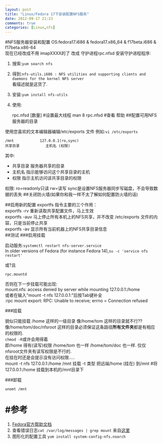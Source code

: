 ```yaml
---
layout: post
title: "Linux/Fedora 17下安装配置NFS服务"
date: 2012-09-17 21:23
comments: true
categories: [Linux,nfs]
---
```



#NFS服务器安装和配置
OS:fedora17.i686 & fedora17.x86_64 & f17beta.i686 & f17beta.x86-64   
现在已经改成不用 imapXXXX的了
改成 守护进程rpc.nfsd
安装守护进程程序:  

1. 搜索:`yum search nfs`    
2. 得到:`nfs-utils.i686 : NFS utilities and supporting clients and daemons for the kernel NFS server`  
	看描述就是这货了.  
3. 安装:`yum install nfs-utils`  
4. 使用:
 
	rpc.nfsd [数量]		#设置最大线程
	man 8 rpc.nfsd 		#查看 帮助
##配置可用NFS服务器的目录

使用您喜欢的文本编辑器编辑/etc/exports 文件
例如:`vi /etc/exports`

	/mnt			127.0.0.1(ro,sync)
	共享目录			主机名	(权限)  
其中:

* 共享目录	服务器共享的目录
* 主机名	指示能够访问这个共享目录的主机
* 权限	指示主机访问该共享目录的权限

	
权限:
ro=readonly只读 rw=读写
sync是设置NFS服务器同步写磁盘，不会导致数据的丢失
##关闭防火墙(如果你和我一样不太了解如何配置防火墙的话)

##启用新的配置
exportfs 指令主要的三个作用：  
exportfs -rv   重新读取共享配置文件，马上生效   
exportfs -auv  马上停止所有本机上的NFS共享，并不改变 /etc/exports 文件的内容，只是当前停止共享  
exportfs -av   显示所有当前机器上的NFS共享目录信息  
##测试
###启用挂载

启动服务:`systemctl restart nfs-server.service`  
In older versions of Fedora (for instance Fedora 14),`su -c 'service nfs restart'`  


或?且   

	rpc.mountd	
否则在下一步挂载可能出现:  
mount.nfs: access denied by server while mounting 127.0.0.1:/home  
或者在输入"mount -t nfs 127.0.0.1:"后按Tab键补全  
:rpc mount export: RPC: Unable to receive; errno = Connection refused  

###挂载

</del>貌似只能挂载 /home 这样的一级目录 像/home/tom 这样的目录就不行??</del>  
像/home/tom/doc/nfsroot 这样的目录必须保证这条路径**所有文件夹**都是有相应的权限的.  
`chmod -R`或许会用得着   
即/home 得有(读写)权限 /home/tom 也一样 /home/tom/doc 也一样. 仅仅nfsroot文件夹有读写权限是不行的.   
在挂在时还是会提示没有访问权限.....  
	mount -t nfs 127.0.0.1:/home 	/mnt
	挂载 -t 类型 把远端/home    (挂在)   到/mnt
	#将127.0.0.1:/home 挂载到本机的/mnt目录下

###卸载
 
	unomt /mnt


#参考
=====  
1. [Fedora官方帮助文档](http://fedoraproject.org/wiki/Administration_Guide_Draft/NFS)  
2. 查看错误日志`cat /var/log/messages | grep mount` 来自[这里](http://liuzhigong.blog.163.com/blog/static/17827237520115305226932/)  
3. 图形化的配置工具 `yum install system-config-nfs.noarch`
